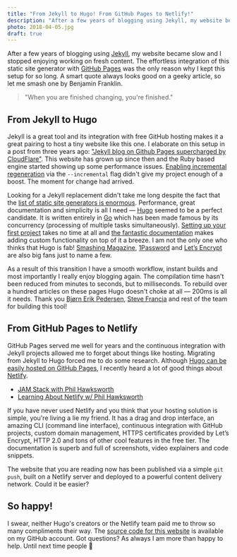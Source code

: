 ```yaml
---
title: "From Jekyll to Hugo! From GitHub Pages to Netlify!"
description: "After a few years of blogging using Jekyll, my website became slow and I stopped enjoying working on fresh content. Hugo and Netlify have solved my problem."
photo: 2018-04-05.jpg
draft: true
---
```


After a few years of blogging using [Jekyll](https://jekyllrb.com/), my website became slow and I stopped enjoying working on fresh content. The effortless integration of this static site generator with [GitHub Pages](https://pages.github.com/) was the only reason why I kept this setup for so long. A smart quote always looks good on a geeky article, so let me smash one by Benjamin Franklin.

> "When you are finished changing, you're finished."

## From Jekyll to Hugo

Jekyll is a great tool and its integration with free GitHub hosting makes it a great pairing to host a tiny website like this one. I elaborate on this setup in a post from three years ago: ["Jekyll blog on Github Pages supercharged by CloudFlare"](https://pawelgrzybek.com/jekyll-blog-on-github-pages-supercharged-by-cloudflare/). This website has grown up since then and the Ruby based engine started showing up some performance issues. [Enabling incremental regeneration](https://jekyllrb.com/docs/configuration/#incremental-regeneration) via the `--incremental` flag didn't give my project enough of a boost. The moment for change had arrived.

Looking for a Jekyll replacement didn't take me long despite the fact that the [list of static site generators is enormous](https://staticsitegenerators.net/). Performance, great documentation and simplicity is all I need — [Hugo](https://gohugo.io/) seemed to be a perfect candidate. It is written entirely in [Go](https://golang.org/) which has been made famous by its concurrency (processing of multiple tasks simultaneously). [Setting up your first project](https://gohugo.io/getting-started/quick-start/) takes no time at all and [the fantastic documentation](https://gohugo.io/documentation/) makes adding custom functionality on top of it a breeze. I am not the only one who thinks that Hugo is fab! [Smashing Magazine](https://www.smashingmagazine.com/), [1Password](https://support.1password.com/) and [Let’s Encrypt](https://letsencrypt.org/) are also big fans just to name a few.

As a result of this transition I have a smooth workflow, instant builds and most importantly I really enjoy blogging again. The compilation time hasn't been reduced from minutes to seconds, but to milliseconds. To rebuild over a hundred articles on these pages Hugo doesn't choke at all — 200ms is all it needs. Thank you [Bjørn Erik Pedersen](https://twitter.com/bepsays), [Steve Francia](https://twitter.com/spf13) and rest of the team for building this tool!

## From GitHub Pages to Netlify

GitHub Pages served me well for years and the continuous integration with Jekyll projects allowed me to forget about things like hosting. Migrating from Jekyll to Hugo forced me to do some research. Although [Hugo can be easily hosted on GitHub Pages](https://gohugo.io/hosting-and-deployment/hosting-on-github/), I recently heard a lot of good things about [Netlify](https://www.netlify.com/).

- [JAM Stack with Phil Hawksworth](http://shoptalkshow.com/episodes/303-jam-stack-phil-hawksworth/)
- [Learning About Netlify w/ Phil Hawksworth](https://spec.fm/podcasts/toolsday/120903)

If you have never used Netlify and you think that your hosting solution is simple, you're living a lie my friend. It has a drag and drop interface, an amazing CLI (command line interface), continuous integration with GitHub projects, custom domain management, HTTPS certificates provided by Let’s Encrypt, HTTP 2.0 and tons of other cool features in the free tier. The documentation is superb and full of screenshots, video explainers and code snippets.

The website that you are reading now has been published via a simple `git push`, built on a Netlify server and deployed to a powerful content delivery network. Could it be easier?

## So happy!

I swear, neither Hugo's creators or the Netlify team paid me to throw so many compliments their way. The [source code for this website](https://github.com/pawelgrzybek/pawelgrzybek.com) is available on my GitHub account. Got questions? As always I am more than happy to help. Until next time people 🤪

